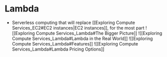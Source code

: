 # Lambda

- Serverless computing that will replace [[Exploring Compute Services_EC2#EC2 instances|EC2 instances]], for the most part
![[Exploring Compute Services_Lambda#The Bigger Picture]]
![[Exploring Compute Services_Lambda#Lambda in the Real World]]
![[Exploring Compute Services_Lambda#Features]]
![[Exploring Compute Services_Lambda#Lambda Pricing Options]]
